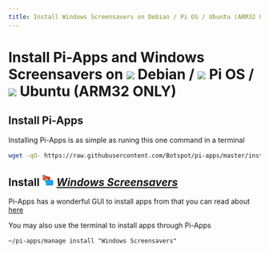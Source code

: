 ```yaml
---
title: Install Windows Screensavers on Debian / Pi OS / Ubuntu (ARM32 ONLY) | Pi-Apps
---
```

# Install Pi-Apps and Windows Screensavers on <img src=https://www.vectorlogo.zone/logos/debian/debian-icon.svg height=20 /> Debian / <img src=https://www.vectorlogo.zone/logos/raspberrypi/raspberrypi-icon.svg height=20 /> Pi OS / <img src=https://www.vectorlogo.zone/logos/ubuntu/ubuntu-icon.svg height=20 /> Ubuntu (ARM32 ONLY)
## Install Pi-Apps

Installing Pi-Apps is as simple as runing this one command in a terminal
```bash
wget -qO- https://raw.githubusercontent.com/Botspot/pi-apps/master/install | bash
```
## Install <img src="/img/app-icons/Windows Screensavers/icon-64.png" height=24> ***[Windows Screensavers](https://github.com/Botspot/pi-apps/tree/master/apps/Windows%20Screensavers)***
Pi-Apps has a wonderful GUI to install apps from that you can read about [here](/wiki/getting-started/running-pi-apps/)
        
You may also use the terminal to install apps through Pi-Apps
```
~/pi-apps/manage install "Windows Screensavers"
```

